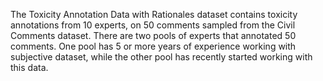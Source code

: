The Toxicity Annotation Data with Rationales dataset contains toxicity annotations from 10 experts, on 50 comments sampled from the Civil Comments dataset. There are two pools of experts that annotated 50 comments. One pool has 5 or more years of experience working with subjective dataset, while the other pool has recently started working with this data.
